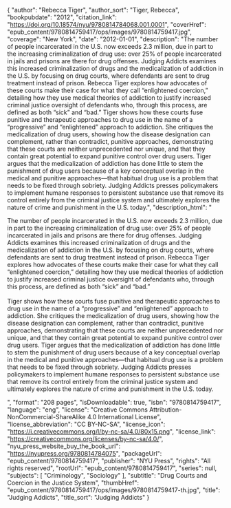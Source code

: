 {
  "author": "Rebecca Tiger",
  "author_sort": "Tiger, Rebecca",
  "bookpubdate": "2012",
  "citation_link": "https://doi.org/10.18574/nyu/9780814784068.001.0001",
  "coverHref": "epub_content/9780814759417/ops/images/9780814759417.jpg",
  "coverage": "New York",
  "date": "2012-01-01",
  "description": "The number of people incarcerated in the U.S. now exceeds 2.3 million, due in part to the increasing criminalization of drug use: over 25% of people incarcerated in jails and prisons are there for drug offenses. Judging Addicts examines this increased criminalization of drugs and the medicalization of addiction in the U.S. by focusing on drug courts, where defendants are sent to drug treatment instead of prison. Rebecca Tiger explores how advocates of these courts make their case for what they call “enlightened coercion,” detailing how they use medical theories of addiction to justify increased criminal justice oversight of defendants who, through this process, are defined as both “sick” and “bad.” Tiger shows how these courts fuse punitive and therapeutic approaches to drug use in the name of a “progressive” and “enlightened” approach to addiction. She critiques the medicalization of drug users, showing how the disease designation can complement, rather than contradict, punitive approaches, demonstrating that these courts are neither unprecedented nor unique, and that they contain great potential to expand punitive control over drug users. Tiger argues that the medicalization of addiction has done little to stem the punishment of drug users because of a key conceptual overlap in the medical and punitive approaches—that habitual drug use is a problem that needs to be fixed through sobriety. Judging Addicts presses policymakers to implement humane responses to persistent substance use that remove its control entirely from the criminal justice system and ultimately explores the nature of crime and punishment in the U.S. today.",
  "description_html": "<p>The number of people incarcerated in the U.S. now exceeds 2.3 million, due in part to the increasing criminalization of drug use: over 25% of people incarcerated in jails and prisons are there for drug offenses. Judging Addicts examines this increased criminalization of drugs and the medicalization of addiction in the U.S. by focusing on drug courts, where defendants are sent to drug treatment instead of prison. Rebecca Tiger explores how advocates of these courts make their case for what they call “enlightened coercion,” detailing how they use medical theories of addiction to justify increased criminal justice oversight of defendants who, through this process, are defined as both “sick” and “bad.” <br><br>Tiger shows how these courts fuse punitive and therapeutic approaches to drug use in the name of a “progressive” and “enlightened” approach to addiction. She critiques the medicalization of drug users, showing how the disease designation can complement, rather than contradict, punitive approaches, demonstrating that these courts are neither unprecedented nor unique, and that they contain great potential to expand punitive control over drug users. Tiger argues that the medicalization of addiction has done little to stem the punishment of drug users because of a key conceptual overlap in the medical and punitive approaches—that habitual drug use is a problem that needs to be fixed through sobriety. Judging Addicts presses policymakers to implement humane responses to persistent substance use that remove its control entirely from the criminal justice system and ultimately explores the nature of crime and punishment in the U.S. today.</p>",
  "format": "208 pages",
  "isDownloadable": true,
  "isbn": "9780814759417",
  "language": "eng",
  "license": "Creative Commons Attribution-NonCommercial-ShareAlike 4.0 International License",
  "license_abbreviation": "CC BY-NC-SA",
  "license_icon": "https://i.creativecommons.org/l/by-nc-sa/4.0/80x15.png",
  "license_link": "https://creativecommons.org/licenses/by-nc-sa/4.0/",
  "nyu_press_website_buy_the_book_url": "https://nyupress.org/9780814784075",
  "packageUrl": "epub_content/9780814759417",
  "publisher": "NYU Press",
  "rights": "All rights reserved",
  "rootUrl": "epub_content/9780814759417",
  "series": null,
  "subjects": [
    "Criminology",
    "Sociology"
  ],
  "subtitle": "Drug Courts and Coercion in the Justice System",
  "thumbHref": "epub_content/9780814759417/ops/images/9780814759417-th.jpg",
  "title": "Judging Addicts",
  "title_sort": "Judging Addicts"
}
